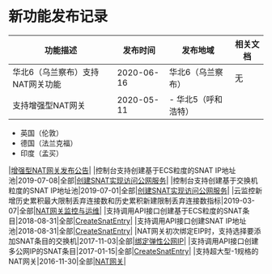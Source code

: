 # 新功能发布记录

|功能描述|发布时间|发布地域|相关文档|
|----|----|----|----|
|华北6（乌兰察布）支持NAT网关功能|2020-06-16|华北6（乌兰察布）|无|
|支持增强型NAT网关|2020-05-11|-   华北5（呼和浩特）
-   英国（伦敦）
-   德国（法兰克福）
-   印度（孟买）

|[增强型NAT网关发布公告](/intl.zh-CN/动态与公告/公告/增强型NAT网关发布公告.md)|
|控制台支持创建基于ECS粒度的SNAT IP地址池|2019-07-08|全部|[创建SNAT实现访问公网服务](/intl.zh-CN/控制台操作指南/创建SNAT实现访问公网服务.md)|
|控制台支持创建基于交换机粒度的SNAT IP地址池|2019-07-01|全部|[创建SNAT实现访问公网服务](/intl.zh-CN/控制台操作指南/创建SNAT实现访问公网服务.md)|
|云监控新增历史累积最大限制丢弃连接数和历史累积新建限制丢弃连接数指标|2019-03-07|全部|[NAT网关监控与运维](/intl.zh-CN/控制台操作指南/NAT网关监控与运维.md)|
|支持调用API接口创建基于ECS粒度的SNAT条目|2018-08-31|全部|[CreateSnatEntry](/intl.zh-CN/API参考/NAT网关/CreateSnatEntry.md)|
|支持调用API接口创建SNAT IP地址池|2018-08-31|全部|[CreateSnatEntry](/intl.zh-CN/API参考/NAT网关/CreateSnatEntry.md)|
|NAT网关初次绑定EIP时，支持选择要添加SNAT条目的交换机|2017-11-03|全部|[绑定弹性公网IP](/intl.zh-CN/控制台操作指南/创建NAT网关实例.md)|
|支持调用API接口创建多公网IP的SNAT条目|2017-01-15|全部|[CreateSnatEntry](/intl.zh-CN/API参考/NAT网关/CreateSnatEntry.md)|
|支持超大型-1规格的NAT网关|2016-11-30|全部|[NAT网关](/intl.zh-CN/产品简介/基本概念.md)|

